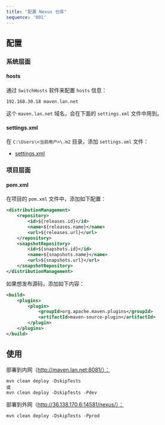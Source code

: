 ```yaml
---
title: "配置 Nexus 仓库"
sequence: '001'
---
```


## 配置

### 系统层面

#### hosts

通过 `SwitchHosts` 软件来配置 `hosts` 信息：

```text
192.168.30.18 maven.lan.net
```

这个 `maven.lan.net` 域名，会在下面的 `settings.xml` 文件中用到。

#### settings.xml

在 `C:\Users\<当前用户>\.m2` 目录，添加 `settings.xml` 文件：

- [settings.xml](./settings.xml)

### 项目层面

#### pom.xml

在项目的 `pom.xml` 文件中，添加如下配置：

```xml
<distributionManagement>
    <repository>
        <id>${releases.id}</id>
        <name>${releases.name}</name>
        <url>${releases.url}</url>
    </repository>
    <snapshotRepository>
        <id>${snapshots.id}</id>
        <name>${snapshots.name}</name>
        <url>${snapshots.url}</url>
    </snapshotRepository>
</distributionManagement>
```

如果想发布源码，添加如下内容：

```xml
<build>
    <plugins>
        <plugin>
            <groupId>org.apache.maven.plugins</groupId>
            <artifactId>maven-source-plugin</artifactId>
        </plugin>
    </plugins>
</build>
```

## 使用

部署到内网（http://maven.lan.net:8081/）：

```text
mvn clean deploy -DskipTests
或
mvn clean deploy -DskipTests -Pdev
```

部署到外网（http://36.138.170.6:14581/nexus/）：

```text
mvn clean deploy -DskipTests -Pprod
```

